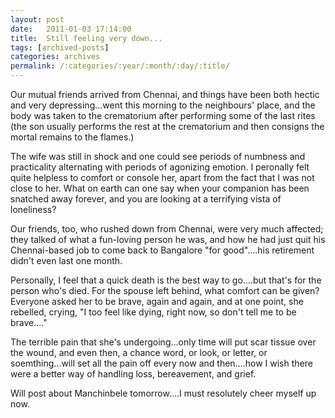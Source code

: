 ```yaml
---
layout: post
date:	2011-01-03 17:14:00
title:  Still feeling very down...
tags: [archived-posts]
categories: archives
permalink: /:categories/:year/:month/:day/:title/
---
```

Our mutual friends arrived from Chennai, and things have been both hectic and very depressing...went this morning to the neighbours' place, and the body was taken to the crematorium after performing some of the last rites (the son usually performs the rest at the crematorium and then consigns the mortal remains to the flames.)

The wife was still in shock and one could see periods of numbness and practicality alternating with periods of agonizing emotion. I peronally felt quite helpless to comfort or console her, apart from the fact that I was not close to her. What on earth can one say when your companion has been snatched away forever, and you are looking at a terrifying vista of loneliness?

Our friends, too, who rushed down from Chennai, were very much affected; they talked of what a fun-loving person he was, and how he had just quit his Chennai-based job to come back to Bangalore "for good"....his retirement didn't even last one month.

Personally, I feel that a quick death is the best way to go....but that's for the person who's died. For the spouse left behind, what comfort can be given? Everyone asked her to be brave, again and again, and at one point, she rebelled, crying, "I too feel like dying, right now, so don't tell me to be brave...." 

The terrible pain that she's undergoing...only time will put scar tissue over the wound, and even then, a chance word, or look, or letter, or soemthing...will set all the pain off every now and then....how I wish there were a better way of handling loss, bereavement, and grief.

Will post about Manchinbele tomorrow....I must resolutely cheer myself up now.
